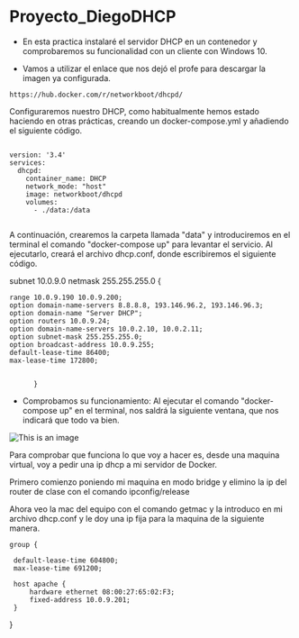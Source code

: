 # Proyecto_DiegoDHCP

- En esta practica instalaré el servidor DHCP en un contenedor y comprobaremos su funcionalidad con un cliente con Windows 10.

- Vamos a utilizar el enlace que nos dejó el profe para descargar la imagen ya configurada.

```
https://hub.docker.com/r/networkboot/dhcpd/

```

Configuraremos nuestro DHCP, como habitualmente hemos estado haciendo en otras prácticas, creando un docker-compose.yml y añadiendo el siguiente código.


```

version: '3.4'
services:
  dhcpd:
    container_name: DHCP
    network_mode: "host"
    image: networkboot/dhcpd
    volumes:
      - ./data:/data


```

A continuación, crearemos la carpeta llamada "data" y introduciremos en el terminal el comando "docker-compose up" para levantar el servicio.
Al ejecutarlo, creará el archivo dhcp.conf, donde escribiremos el siguiente código.



subnet 10.0.9.0 netmask 255.255.255.0 {    
        
    range 10.0.9.190 10.0.9.200;     
    option domain-name-servers 8.8.8.8, 193.146.96.2, 193.146.96.3;
    option domain-name "Server DHCP";   
    option routers 10.0.9.24;    
    option domain-name-servers 10.0.2.10, 10.0.2.11;   
    option subnet-mask 255.255.255.0;     
    option broadcast-address 10.0.9.255;       
    default-lease-time 86400;
    max-lease-time 172800;
        
        
          }




  - Comprobamos su funcionamiento:
  Al ejecutar el comando "docker-compose up" en el terminal, nos saldrá la siguiente ventana, que nos indicará que todo va bien.
  
  ![This is an image]()
  
  
  
  
  Para comprobar que funciona lo que voy a hacer es, desde una maquina virtual, voy a pedir una ip dhcp a mi servidor de Docker.

Primero comienzo poniendo mi maquina en modo bridge y elimino la ip del router de clase con el comando ipconfig/release

Ahora veo la mac del equipo con el comando getmac y la introduco en mi archivo dhcp.conf y le doy una ip fija para la maquina de la siguiente manera.
  
  
  
    group {

     default-lease-time 604800;
     max-lease-time 691200;

     host apache {
         hardware ethernet 08:00:27:65:02:F3;
         fixed-address 10.0.9.201;
     }

  }
  
  
 
